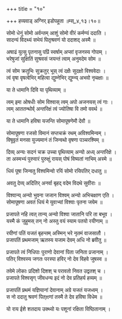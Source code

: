 +++
title = "१०"

+++
हव्यवाड् अग्निर् इडोपहूता ॥म्स्_४,१३।१०॥  
    
सोमो धेनुं सोमो अर्वन्तम् आशुं सोमो वीरं कर्मण्यं ददाति ।  
सादन्यं विदथ्यं सभेयं पितृश्रवणं यो ददाशद् अस्मै ॥  
    
अषाढं युत्सु पृतनासु पप्रिं स्वर्षाम् अप्सां वृजनस्य गोपाम् ।  
भरेषुजां सुक्षितिं सुश्रवसं जयन्तं त्वाम् अनुमदेम सोम ॥  
    
त्वं सोम क्रतुभिः सुक्रतुर् भूस् त्वं दक्षैः सुदक्षो विश्ववेदाः ।  
त्वं वृषा वृषत्वेभिर् महित्वा द्युम्नेभिर् द्युम्न्य् अभवो नृचक्षाः ॥  
    
या ते धामानि दिवि या पृथिव्याम् ॥  
    
त्वम् इमा ओषधीः सोम विश्वास् त्वम् अपो अजनयस् त्वं गाः ।  
त्वम् आततन्थोर्व् अन्तरिक्षं त्वं ज्योतिषा वि तमो ववर्थ ॥  
    
या ते धामानि हविषा यजन्ति सोमापूषणेमौ देवौ ॥  
    
  
सोमापूषणा रजसो विमानं सप्तचक्रं रथम् अविश्वमिन्वम् ।  
विषूवृतं मनसा युज्यमानं तं जिन्वथो वृषणा पञ्चरश्मिम् ॥  
    
दिव्य् अन्यः सदनं चक्र उच्चा पृथिव्याम् अन्यो अध्य् अन्तरिक्षे ।  
ता अस्मभ्यं पुरुवारं पुरुक्षुं रायस् पोषं विष्यतां नाभिम् अस्मे ॥  
    
धियं पूषा जिन्वतु विश्वमिन्वो रयिं सोमो रयिपतिर् दधातु ॥  
    
अवतु देव्य् अदितिर् अनर्वा बृहद् वदेम विदथे सुवीराः ॥  
    
विश्वान्य् अन्यो भुवना जजान विश्वम् अन्यो अभिचक्षाण एति ।  
सोमापूषणा अवतं धियं मे युवाभ्यां विश्वाः पृतना जयेम ॥  
    
प्रजापते नहि त्वत् तान्य् अन्यो विश्वा जातानि परि ता बभूव ।  
यस्मै कं जुहुमस् तन् नो अस्तु वयं स्याम पतयो रयीणाम् ॥  
    
रयीणां पतिं यजतं बृहन्तम् अस्मिन् भरे नृतमं वाजसातौ ।  
प्रजापतिं प्रथमजाम् ऋतस्य यजाम देवम् अधि नो ब्रवीतु ॥  
    
प्रजापते त्वं निधिपाः पुराणो देवानां पिता जनिता प्रजानाम् ।  
पतिर् विश्वस्य जगतः परस्पा हविर् नो देव विहवे जुषस्व ॥  
    
तवेमे लोकाः प्रदिशो दिशश् च परावतो निवत उद्वतश् च ।  
प्रजापते विश्वसृग् जीवधन्य इदं नो देव प्रतिहर्य हव्यम् ॥  
    
प्रजापतिं प्रथमं यज्ञियानां देवानाम् अग्रे यजतं यजध्वम् ।  
स नो ददातु श्रवणं पित्πणां तस्मै ते देव हविषा विधेम ॥  
    
यो राय ईशे शतदाय उक्थ्यो यः पशूनां रक्षिता विष्ठितानाम् ।  